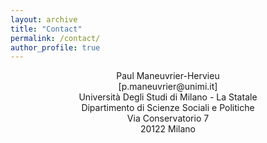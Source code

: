 ```yaml
---
layout: archive
title: "Contact"
permalink: /contact/
author_profile: true
---
```




<div align="center"><bold>Paul Maneuvrier-Hervieu</bold>
<br>[p.maneuvrier@unimi.it]</br>
Università Degli Studi di Milano - La Statale
<br>Dipartimento di Scienze Sociali e Politiche</br>
Via Conservatorio 7
<br>20122 Milano</br></div>

